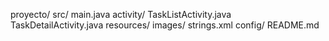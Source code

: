 proyecto/
 src/
 main.java
 activity/
 TaskListActivity.java
 TaskDetailActivity.java
 resources/
 images/
 strings.xml
 config/
 README.md
